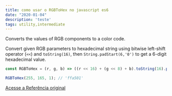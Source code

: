 ```yaml
---
title: como usar o RGBToHex no javascript es6
date: "2020-01-04"
description: 'teste'
tags: utility,intermediate
---
```


Converts the values of RGB components to a color code.

Convert given RGB parameters to hexadecimal string using bitwise left-shift operator (`<<`) and `toString(16)`, then `String.padStart(6,'0')` to get a 6-digit hexadecimal value.

```js
const RGBToHex = (r, g, b) => ((r << 16) + (g << 8) + b).toString(16).padStart(6, '0');
```

```js
RGBToHex(255, 165, 1); // 'ffa501'
```


[Acesse a Referência original](http://github.com/30-seconds/)
